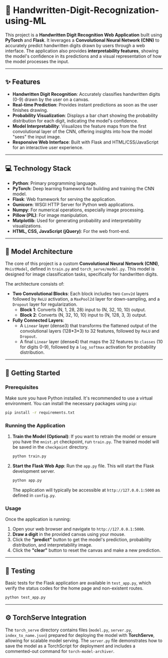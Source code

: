 # 🤖 Handwritten-Digit-Recognization-using-ML
This project is a **Handwritten Digit Recognition Web Application** built using **PyTorch** and **Flask**. It leverages a **Convolutional Neural Network (CNN)** to accurately predict handwritten digits drawn by users through a web interface. The application also provides **interpretability features**, showing the model's confidence in its predictions and a visual representation of how the model processes the input.

-----

## ✨ Features

  * **Handwritten Digit Recognition**: Accurately classifies handwritten digits (0-9) drawn by the user on a canvas.
  * **Real-time Prediction**: Provides instant predictions as soon as the user finishes drawing.
  * **Probability Visualization**: Displays a bar chart showing the probability distribution for each digit, indicating the model's confidence.
  * **Model Interpretability**: Visualizes the feature maps from the first convolutional layer of the CNN, offering insights into how the model "sees" the input image.
  * **Responsive Web Interface**: Built with Flask and HTML/CSS/JavaScript for an interactive user experience.

-----

## 💻 Technology Stack

  * **Python**: Primary programming language.
  * **PyTorch**: Deep learning framework for building and training the CNN model.
  * **Flask**: Web framework for serving the application.
  * **Gunicorn**: WSGI HTTP Server for Python web applications.
  * **Numpy**: For numerical operations, especially image processing.
  * **Pillow (PIL)**: For image manipulation.
  * **Matplotlib**: Used for generating probability and interpretability visualizations.
  * **HTML, CSS, JavaScript (jQuery)**: For the web front-end.

-----

## 🧠 Model Architecture

The core of this project is a custom **Convolutional Neural Network (CNN)**, `MnistModel`, defined in `train.py` and `torch_serve/model.py`. This model is designed for image classification tasks, specifically for handwritten digits.

The architecture consists of:

  * **Two Convolutional Blocks**: Each block includes two `Conv2d` layers followed by `ReLU` activation, a `MaxPool2d` layer for down-sampling, and a `Dropout` layer for regularization.
      * **Block 1**: Converts (N, 1, 28, 28) input to (N, 32, 10, 10) output.
      * **Block 2**: Converts (N, 32, 10, 10) input to (N, 128, 3, 3) output.
  * **Fully Connected Layers**:
      * A `Linear` layer (dense3) that transforms the flattened output of the convolutional layers (128\*3\*3) to 32 features, followed by `ReLU` and `Dropout`.
      * A final `Linear` layer (dense4) that maps the 32 features to `classes` (10 for digits 0-9), followed by a `log_softmax` activation for probability distribution.

-----

## 🚀 Getting Started

### Prerequisites

Make sure you have Python installed. It's recommended to use a virtual environment.
You can install the necessary packages using `pip`:

```bash
pip install -r requirements.txt
```

### Running the Application

1.  **Train the Model (Optional)**: If you want to retrain the model or ensure you have the `mnist.pt` checkpoint, run `train.py`. The trained model will be saved in the `checkpoint` directory.

    ```bash
    python train.py
    ```

2.  **Start the Flask Web App**: Run the `app.py` file. This will start the Flask development server.

    ```bash
    python app.py
    ```

    The application will typically be accessible at `http://127.0.0.1:5000` as defined in `config.py`.

### Usage

Once the application is running:

1.  Open your web browser and navigate to `http://127.0.0.1:5000`.
2.  **Draw a digit** in the provided canvas using your mouse.
3.  Click the **"predict"** button to get the model's prediction, probability distribution, and interpretability image.
4.  Click the **"clear"** button to reset the canvas and make a new prediction.

-----

## 🧪 Testing

Basic tests for the Flask application are available in `test_app.py`, which verify the status codes for the home page and non-existent routes.

```bash
python test_app.py
```

-----

## ⚙️ TorchServe Integration

The `torch_serve` directory contains files (`model.py`, `server.py`, `index_to_name.json`) prepared for deploying the model with **TorchServe**, allowing for scalable model serving. The `server.py` file demonstrates how to save the model as a TorchScript for deployment and includes a commented-out command for `torch-model-archiver`.
